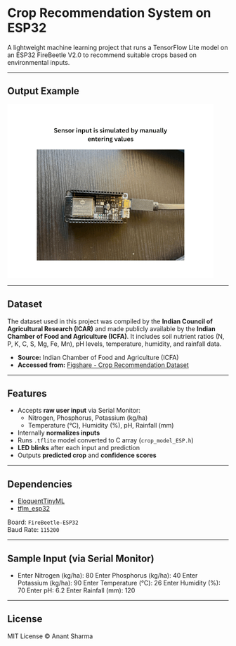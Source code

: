 #  Crop Recommendation System on ESP32

A lightweight machine learning project that runs a TensorFlow Lite model on an ESP32 FireBeetle V2.0 to recommend suitable crops based on environmental inputs.


---
## Output Example

![Demo Output](Output%20Example/demo_output.gif)

---
## Dataset

The dataset used in this project was compiled by the **Indian Council of Agricultural Research (ICAR)** and made publicly available by the **Indian Chamber of Food and Agriculture (ICFA)**. It includes soil nutrient ratios (N, P, K, C, S, Mg, Fe, Mn), pH levels, temperature, humidity, and rainfall data.

- **Source:** Indian Chamber of Food and Agriculture (ICFA)  
- **Accessed from:** [Figshare - Crop Recommendation Dataset](https://figshare.com/articles/dataset/Crop_Recommendation_dataset/26308696)

---

##  Features
- Accepts **raw user input** via Serial Monitor:
  - Nitrogen, Phosphorus, Potassium (kg/ha)
  - Temperature (°C), Humidity (%), pH, Rainfall (mm)
- Internally **normalizes inputs**
- Runs `.tflite` model converted to C array (`crop_model_ESP.h`)
- **LED blinks** after each input and prediction
- Outputs **predicted crop** and **confidence scores**

---

##  Dependencies
- [EloquentTinyML](https://github.com/eloquentarduino/EloquentTinyML)
- [tflm_esp32](https://github.com/tensorflow/tflite-micro-arduino-examples)

Board: `FireBeetle-ESP32`  
Baud Rate: `115200`

---

##  Sample Input (via Serial Monitor)


- Enter Nitrogen (kg/ha): 80 Enter Phosphorus (kg/ha): 40 Enter Potassium (kg/ha): 90 Enter Temperature (°C): 26 Enter Humidity (%): 70 Enter pH: 6.2 Enter Rainfall (mm): 120

---

##  License
MIT License © Anant Sharma
